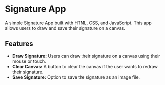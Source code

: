 # Signature App

A simple Signature App built with HTML, CSS, and JavaScript. This app allows users to draw and save their signature on a canvas.

## Features

- **Draw Signature:** Users can draw their signature on a canvas using their mouse or touch.
- **Clear Canvas:** A button to clear the canvas if the user wants to redraw their signature.
- **Save Signature:** Option to save the signature as an image file.



